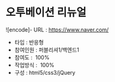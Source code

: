 # 오투베이션 리뉴얼
![encode]- URL  : https://www.naver.com/
- 타입 : 반응형
- 참여인원 : 퍼블리셔1/백엔드1
- 참여도 :  100%
- 작업방식 :  100%
- 구성 : html5/css3/jQuery

